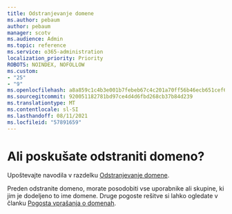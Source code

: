 ```yaml
---
title: Odstranjevanje domene
ms.author: pebaum
author: pebaum
manager: scotv
ms.audience: Admin
ms.topic: reference
ms.service: o365-administration
localization_priority: Priority
ROBOTS: NOINDEX, NOFOLLOW
ms.custom:
- "25"
- "9"
ms.openlocfilehash: a8a859c1c4b3e001b7febeb67c4c201a70ff56b46ecb651cef69d88500846626
ms.sourcegitcommit: 920051182781bd97ce4d4d6fbd268cb37b84d239
ms.translationtype: MT
ms.contentlocale: sl-SI
ms.lasthandoff: 08/11/2021
ms.locfileid: "57891659"
---
```

# <a name="trying-to-remove-your-domain"></a>Ali poskušate odstraniti domeno?

Upoštevajte navodila v razdelku [Odstranjevanje domene](https://docs.microsoft.com/microsoft-365/admin/get-help-with-domains/remove-a-domain).
  
Preden odstranite domeno, morate posodobiti vse uporabnike ali skupine, ki jim je dodeljeno to ime domene. Druge pogoste rešitve si lahko ogledate v članku [Pogosta vprašanja o domenah](https://docs.microsoft.com/microsoft-365/admin/setup/domains-faq).
  